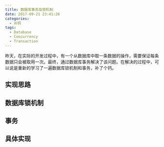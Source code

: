 ```yaml
---
title: 数据库事务及锁机制
date: 2017-09-21 23:41:26
categories:
  - 补钙
tags:
  - Database
  - Concurrency
  - Transaction
---
```


昨天，在实际的开发过程中，有一个从数据库中取一条数据的操作，需要保证每条数据只会被取用一次。最终，通过数据库事务解决了该问题。在解决的过程中，可以说是重新的学习了一遍数据库锁机制和事务，补了个钙。

<!-- more -->

## 实现思路

## 数据库锁机制

## 事务

## 具体实现